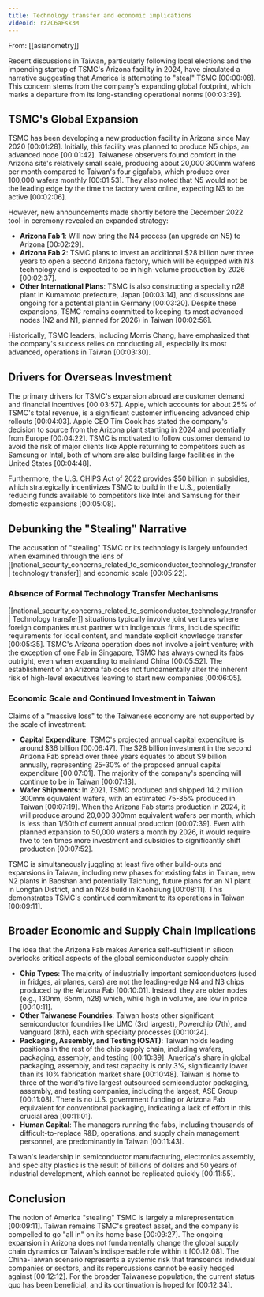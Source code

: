 ```yaml
---
title: Technology transfer and economic implications
videoId: rzZC6aFsk3M
---
```


From: [[asianometry]] <br/> 

Recent discussions in Taiwan, particularly following local elections and the impending startup of TSMC's Arizona facility in 2024, have circulated a narrative suggesting that America is attempting to "steal" TSMC <a class="yt-timestamp" data-t="00:00:08">[00:00:08]</a>. This concern stems from the company's expanding global footprint, which marks a departure from its long-standing operational norms <a class="yt-timestamp" data-t="00:03:39">[00:03:39]</a>.

## TSMC's Global Expansion

TSMC has been developing a new production facility in Arizona since May 2020 <a class="yt-timestamp" data-t="00:01:28">[00:01:28]</a>. Initially, this facility was planned to produce N5 chips, an advanced node <a class="yt-timestamp" data-t="00:01:42">[00:01:42]</a>. Taiwanese observers found comfort in the Arizona site's relatively small scale, producing about 20,000 300mm wafers per month compared to Taiwan's four gigafabs, which produce over 100,000 wafers monthly <a class="yt-timestamp" data-t="00:01:53">[00:01:53]</a>. They also noted that N5 would not be the leading edge by the time the factory went online, expecting N3 to be active <a class="yt-timestamp" data-t="00:02:06">[00:02:06]</a>.

However, new announcements made shortly before the December 2022 tool-in ceremony revealed an expanded strategy:
*   **Arizona Fab 1**: Will now bring the N4 process (an upgrade on N5) to Arizona <a class="yt-timestamp" data-t="00:02:29">[00:02:29]</a>.
*   **Arizona Fab 2**: TSMC plans to invest an additional $28 billion over three years to open a second Arizona factory, which will be equipped with N3 technology and is expected to be in high-volume production by 2026 <a class="yt-timestamp" data-t="00:02:37">[00:02:37]</a>.
*   **Other International Plans**: TSMC is also constructing a specialty n28 plant in Kumamoto prefecture, Japan <a class="yt-timestamp" data-t="00:03:14">[00:03:14]</a>, and discussions are ongoing for a potential plant in Germany <a class="yt-timestamp" data-t="00:03:20">[00:03:20]</a>. Despite these expansions, TSMC remains committed to keeping its most advanced nodes (N2 and N1, planned for 2026) in Taiwan <a class="yt-timestamp" data-t="00:02:56">[00:02:56]</a>.

Historically, TSMC leaders, including Morris Chang, have emphasized that the company's success relies on conducting all, especially its most advanced, operations in Taiwan <a class="yt-timestamp" data-t="00:03:30">[00:03:30]</a>.

## Drivers for Overseas Investment

The primary drivers for TSMC's expansion abroad are customer demand and financial incentives <a class="yt-timestamp" data-t="00:03:57">[00:03:57]</a>. Apple, which accounts for about 25% of TSMC's total revenue, is a significant customer influencing advanced chip rollouts <a class="yt-timestamp" data-t="00:04:03">[00:04:03]</a>. Apple CEO Tim Cook has stated the company's decision to source from the Arizona plant starting in 2024 and potentially from Europe <a class="yt-timestamp" data-t="00:04:22">[00:04:22]</a>. TSMC is motivated to follow customer demand to avoid the risk of major clients like Apple returning to competitors such as Samsung or Intel, both of whom are also building large facilities in the United States <a class="yt-timestamp" data-t="00:04:48">[00:04:48]</a>.

Furthermore, the U.S. CHIPS Act of 2022 provides $50 billion in subsidies, which strategically incentivizes TSMC to build in the U.S., potentially reducing funds available to competitors like Intel and Samsung for their domestic expansions <a class="yt-timestamp" data-t="00:05:08">[00:05:08]</a>.

## Debunking the "Stealing" Narrative

The accusation of "stealing" TSMC or its technology is largely unfounded when examined through the lens of [[national_security_concerns_related_to_semiconductor_technology_transfer | technology transfer]] and economic scale <a class="yt-timestamp" data-t="00:05:22">[00:05:22]</a>.

### Absence of Formal Technology Transfer Mechanisms
[[national_security_concerns_related_to_semiconductor_technology_transfer | Technology transfer]] situations typically involve joint ventures where foreign companies must partner with indigenous firms, include specific requirements for local content, and mandate explicit knowledge transfer <a class="yt-timestamp" data-t="00:05:35">[00:05:35]</a>. TSMC's Arizona operation does not involve a joint venture; with the exception of one Fab in Singapore, TSMC has always owned its fabs outright, even when expanding to mainland China <a class="yt-timestamp" data-t="00:05:52">[00:05:52]</a>. The establishment of an Arizona fab does not fundamentally alter the inherent risk of high-level executives leaving to start new companies <a class="yt-timestamp" data-t="00:06:05">[00:06:05]</a>.

### Economic Scale and Continued Investment in Taiwan
Claims of a "massive loss" to the Taiwanese economy are not supported by the scale of investment:
*   **Capital Expenditure**: TSMC's projected annual capital expenditure is around $36 billion <a class="yt-timestamp" data-t="00:06:47">[00:06:47]</a>. The $28 billion investment in the second Arizona Fab spread over three years equates to about $9 billion annually, representing 25-30% of the proposed annual capital expenditure <a class="yt-timestamp" data-t="00:07:01">[00:07:01]</a>. The majority of the company's spending will continue to be in Taiwan <a class="yt-timestamp" data-t="00:07:13">[00:07:13]</a>.
*   **Wafer Shipments**: In 2021, TSMC produced and shipped 14.2 million 300mm equivalent wafers, with an estimated 75-85% produced in Taiwan <a class="yt-timestamp" data-t="00:07:19">[00:07:19]</a>. When the Arizona Fab starts production in 2024, it will produce around 20,000 300mm equivalent wafers per month, which is less than 1/50th of current annual production <a class="yt-timestamp" data-t="00:07:39">[00:07:39]</a>. Even with planned expansion to 50,000 wafers a month by 2026, it would require five to ten times more investment and subsidies to significantly shift production <a class="yt-timestamp" data-t="00:07:52">[00:07:52]</a>.

TSMC is simultaneously juggling at least five other build-outs and expansions in Taiwan, including new phases for existing fabs in Tainan, new N2 plants in Baoshan and potentially Taichung, future plans for an N1 plant in Longtan District, and an N28 build in Kaohsiung <a class="yt-timestamp" data-t="00:08:11">[00:08:11]</a>. This demonstrates TSMC's continued commitment to its operations in Taiwan <a class="yt-timestamp" data-t="00:09:11">[00:09:11]</a>.

## Broader Economic and Supply Chain Implications

The idea that the Arizona Fab makes America self-sufficient in silicon overlooks critical aspects of the global semiconductor supply chain:

*   **Chip Types**: The majority of industrially important semiconductors (used in fridges, airplanes, cars) are not the leading-edge N4 and N3 chips produced by the Arizona Fab <a class="yt-timestamp" data-t="00:10:01">[00:10:01]</a>. Instead, they are older nodes (e.g., 130nm, 65nm, n28) which, while high in volume, are low in price <a class="yt-timestamp" data-t="00:10:11">[00:10:11]</a>.
*   **Other Taiwanese Foundries**: Taiwan hosts other significant semiconductor foundries like UMC (3rd largest), Powerchip (7th), and Vanguard (8th), each with specialty processes <a class="yt-timestamp" data-t="00:10:24">[00:10:24]</a>.
*   **Packaging, Assembly, and Testing (OSAT)**: Taiwan holds leading positions in the rest of the chip supply chain, including wafers, packaging, assembly, and testing <a class="yt-timestamp" data-t="00:10:39">[00:10:39]</a>. America's share in global packaging, assembly, and test capacity is only 3%, significantly lower than its 10% fabrication market share <a class="yt-timestamp" data-t="00:10:48">[00:10:48]</a>. Taiwan is home to three of the world's five largest outsourced semiconductor packaging, assembly, and testing companies, including the largest, ASE Group <a class="yt-timestamp" data-t="00:11:08">[00:11:08]</a>. There is no U.S. government funding or Arizona Fab equivalent for conventional packaging, indicating a lack of effort in this crucial area <a class="yt-timestamp" data-t="00:11:01">[00:11:01]</a>.
*   **Human Capital**: The managers running the fabs, including thousands of difficult-to-replace R&D, operations, and supply chain management personnel, are predominantly in Taiwan <a class="yt-timestamp" data-t="00:11:43">[00:11:43]</a>.

Taiwan's leadership in semiconductor manufacturing, electronics assembly, and specialty plastics is the result of billions of dollars and 50 years of industrial development, which cannot be replicated quickly <a class="yt-timestamp" data-t="00:11:55">[00:11:55]</a>.

## Conclusion

The notion of America "stealing" TSMC is largely a misrepresentation <a class="yt-timestamp" data-t="00:09:11">[00:09:11]</a>. Taiwan remains TSMC's greatest asset, and the company is compelled to go "all in" on its home base <a class="yt-timestamp" data-t="00:09:27">[00:09:27]</a>. The ongoing expansion in Arizona does not fundamentally change the global supply chain dynamics or Taiwan's indispensable role within it <a class="yt-timestamp" data-t="00:12:08">[00:12:08]</a>. The China-Taiwan scenario represents a systemic risk that transcends individual companies or sectors, and its repercussions cannot be easily hedged against <a class="yt-timestamp" data-t="00:12:12">[00:12:12]</a>. For the broader Taiwanese population, the current status quo has been beneficial, and its continuation is hoped for <a class="yt-timestamp" data-t="00:12:34">[00:12:34]</a>.